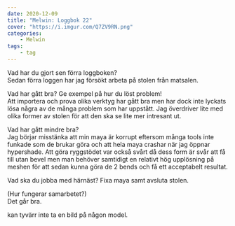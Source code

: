 ```yaml
---
date: 2020-12-09
title: "Melwin: Loggbok 22"
cover: "https://i.imgur.com/Q7ZV9RN.png"
categories: 
    - Melwin
tags:
    - tag
---
```


Vad har du gjort sen förra loggboken?  
Sedan förra loggen har jag försökt arbeta på stolen från matsalen.

Vad har gått bra? Ge exempel på hur du löst problem!  
Att importera och prova olika verktyg har gått bra men har dock inte lyckats lösa några av de många problem som har uppstått.
Jag överdriver lite med olika former av stolen för att den ska se lite mer intresant ut. 

Vad har gått mindre bra?   
Jag börjar misstänka att min maya är korrupt eftersom många tools inte funkade som de brukar göra och att hela maya crashar när jag öppnar hypershade.
Att göra ryggstödet var också svårt då dess form är svår att få till utan bevel men man behöver samtidigt en relativt hög upplösning på meshen för att sedan kunna göra de 2 bends och få ett acceptabelt resultat.

Vad ska du jobba med härnäst? 
Fixa maya samt avsluta stolen.

(Hur fungerar samarbetet?)  
Det går bra.

kan tyvärr inte ta en bild på någon model.
